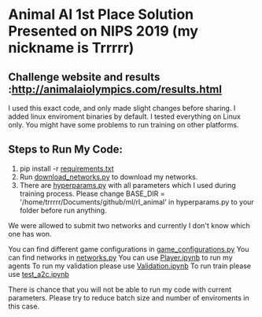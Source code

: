 # Animal AI 1st Place Solution Presented on NIPS 2019 (my nickname is Trrrrr)
## Challenge website and results :http://animalaiolympics.com/results.html
I used this exact code, and only made slight changes before sharing.
I added linux enviroment binaries by default. I tested everything on Linux only.
You might have some problems to run training on other platforms.

## Steps to Run My Code:
1) pip install -r [requirements.txt](..blob/master/requirements.txt)
2) Run [download_networks.py](..blob/master/download_networks.py) to download my networks. 
3) There are [hyperparams.py](../blob/master/hyperparams.py) with all parameters which I used during training process. Please change BASE_DIR = '/home/trrrrr/Documents/github/ml/rl_animal' in hyperparams.py to your folder before run anything.


We were allowed to submit two networks and currently I don't know which one has won.

You can find different game configurations in [game_configurations.py](../blob/master/games_configurations.py)
You can find networks in [networks.py](../blob/master/networks.py)
You can use [Player.ipynb](../blob/master/Player.ipynb) to run my agents
To run my validation please use [Validation.ipynb](../blob/master/Validation.ipynb)
To run train please use [test_a2c.ipynb](../blob/master/test_a2c.ipynb)

There is chance that you will not be able to run my code with current parameters. Please try to reduce batch size and number of enviroments in this case.






